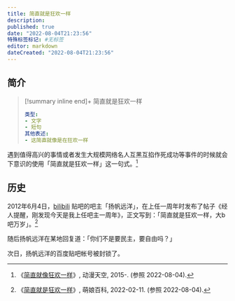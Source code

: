 ```yaml
---
title: 简直就是狂欢一样
description:
published: true
date: "2022-08-04T21:23:56"
特殊标签标记: #无标签
editor: markdown
dateCreated: "2022-08-04T21:23:56"
---
```


## 简介

> [!summary inline end]+ 简直就是狂欢一样
>
> ```yaml
> 类型:
> - 文字
> - 短句
> 其他表述:
> - 这简直就像是在狂欢一样 
> ```

遇到值得高兴的事情或者发生大规模网络名人互黑互掐作死成功等事件的时候就会下意识的使用「简直就是狂欢一样」这一句式。[^1]

[^1]: 《[简直就像狂欢一样](https://archive.ph/FNuPM "http://m.acgnsky.com/wiki/简直就像狂欢一样")》, 动漫天空, 2015-. (参照 2022-08-04).

## 历史

2012年6月4日，[bilibili][] 贴吧的吧主「扬帆远洋」，在上任一周年时发布了帖子《经人提醒，刚发现今天是我上任吧主一周年》，正文写到：「简直就是狂欢一样，大b吧万岁」。[^2]

[bilibili]: /website/哔哩哔哩弹幕网.md

[^2]: 《[简直就是狂欢一样](https://web.archive.org/web/20220507123010/https://zh.moegirl.org.cn/简直就是狂欢一样)》, 萌娘百科, 2022-02-11. (参照 2022-08-04).

随后扬帆远洋在某地回复道：「你们不是要民主，要自由吗？」

次日，扬帆远洋的百度贴吧帐号被封锁了。
